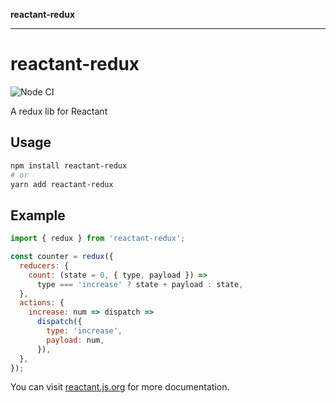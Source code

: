 **reactant-redux**

***

# reactant-redux

![Node CI](https://github.com/unadlib/reactant/workflows/Node%20CI/badge.svg)

A redux lib for Reactant

## Usage

```bash
npm install reactant-redux
# or
yarn add reactant-redux
```

## Example

```js
import { redux } from 'reactant-redux';

const counter = redux({
  reducers: {
    count: (state = 0, { type, payload }) =>
      type === 'increase' ? state + payload : state,
  },
  actions: {
    increase: num => dispatch =>
      dispatch({
        type: 'increase',
        payload: num,
      }),
  },
});
```

You can visit [reactant.js.org](https://reactant.js.org/) for more documentation.
